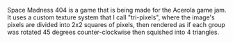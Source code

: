 Space Madness 404 is a game that is being made for the Acerola game jam. It uses a custom texture system that I call "tri-pixels", where the image's pixels are divided into 2x2 squares of pixels, then rendered as if each group was rotated 45 degrees counter-clockwise then squished into 4 triangles. 
